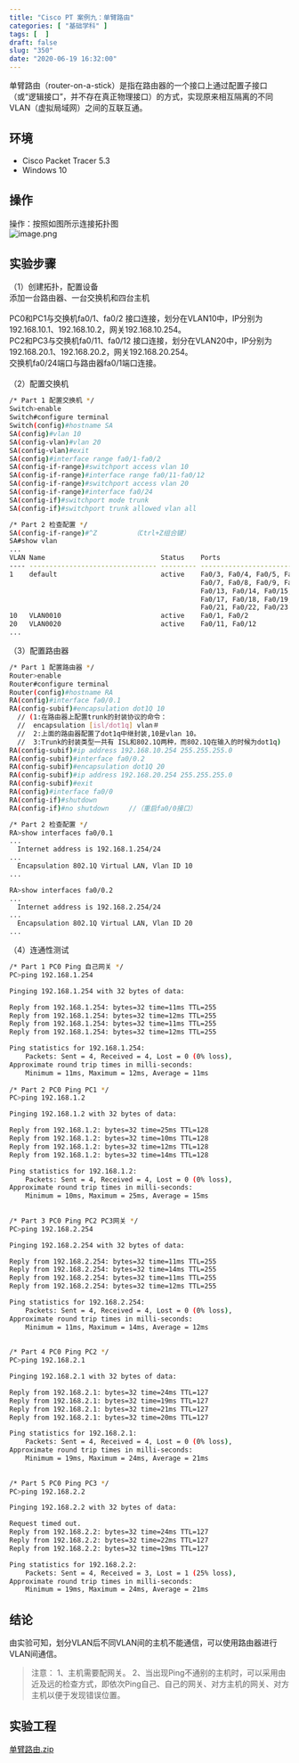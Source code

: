 ```yaml
---
title: "Cisco PT 案例九：单臂路由"
categories: [ "基础学科" ]
tags: [  ]
draft: false
slug: "350"
date: "2020-06-19 16:32:00"
---
```


单臂路由（router-on-a-stick）是指在路由器的一个接口上通过配置子接口（或“逻辑接口”，并不存在真正物理接口）的方式，实现原来相互隔离的不同VLAN（虚拟局域网）之间的互联互通。
<a name="cwLaM"></a>
## 环境

- Cisco Packet Tracer 5.3
- Windows 10
<a name="4z7HD"></a>
## 操作
操作：按照如图所示连接拓扑图<br />![image.png](https://cdn.nlark.com/yuque/0/2020/png/376635/1592554622968-da8be2ea-2775-4fab-95e0-998a04c18374.png#align=left&display=inline&height=374&margin=%5Bobject%20Object%5D&name=image.png&originHeight=374&originWidth=635&size=28170&status=done&style=none&width=635)
<a name="mB6rP"></a>
## 
<a name="TCrsC"></a>
## 实验步骤
（1）创建拓扑，配置设备<br />添加一台路由器、一台交换机和四台主机<br />
<br />PC0和PC1与交换机fa0/1、fa0/2 接口连接，划分在VLAN10中，IP分别为192.168.10.1、192.168.10.2，网关192.168.10.254。<br />PC2和PC3与交换机fa0/11、fa0/12 接口连接，划分在VLAN20中，IP分别为192.168.20.1、192.168.20.2，网关192.168.20.254。<br />交换机fa0/24端口与路由器fa0/1端口连接。<br />
<br />（2）配置交换机
```bash
/* Part 1 配置交换机 */
Switch>enable
Switch#configure terminal
Switch(config)#hostname SA
SA(config)#vlan 10
SA(config-vlan)#vlan 20
SA(config-vlan)#exit
SA(config)#interface range fa0/1-fa0/2
SA(config-if-range)#switchport access vlan 10
SA(config-if-range)#interface range fa0/11-fa0/12
SA(config-if-range)#switchport access vlan 20
SA(config-if-range)#interface fa0/24
SA(config-if)#switchport mode trunk
SA(config-if)#switchport trunk allowed vlan all

/* Part 2 检查配置 */
SA(config-if-range)#^Z         （Ctrl+Z组合键）
SA#show vlan
...
VLAN Name                             Status    Ports
---- -------------------------------- --------- -------------------------------
1    default                          active    Fa0/3, Fa0/4, Fa0/5, Fa0/6
                                                Fa0/7, Fa0/8, Fa0/9, Fa0/10
                                                Fa0/13, Fa0/14, Fa0/15, Fa0/16
                                                Fa0/17, Fa0/18, Fa0/19, Fa0/20
                                                Fa0/21, Fa0/22, Fa0/23
10   VLAN0010                         active    Fa0/1, Fa0/2
20   VLAN0020                         active    Fa0/11, Fa0/12
...
```
（3）配置路由器
```bash
/* Part 1 配置路由器 */
Router>enable
Router#configure terminal
Router(config)#hostname RA
RA(config)#interface fa0/0.1
RA(config-subif)#encapsulation dot1Q 10
  // (1:在路由器上配置trunk的封装协议的命令：
  //  encapsulation [isl/dot1q] vlan＃
  //  2:上面的路由器配置了dot1q中继封装,10是vlan 10。
  //  3:Trunk的封装类型一共有 ISL和802.1Q两种，而802.1Q在输入的时候为dot1q)
RA(config-subif)#ip address 192.168.10.254 255.255.255.0
RA(config-subif)#interface fa0/0.2
RA(config-subif)#encapsulation dot1Q 20
RA(config-subif)#ip address 192.168.20.254 255.255.255.0
RA(config-subif)#exit
RA(config)#interface fa0/0
RA(config-if)#shutdown
RA(config-if)#no shutdown     //（重启fa0/0接口）

/* Part 2 检查配置 */
RA>show interfaces fa0/0.1
...
  Internet address is 192.168.1.254/24
...
  Encapsulation 802.1Q Virtual LAN, Vlan ID 10
...

RA>show interfaces fa0/0.2
...
  Internet address is 192.168.2.254/24
...
  Encapsulation 802.1Q Virtual LAN, Vlan ID 20
...
```
（4）连通性测试
```bash
/* Part 1 PC0 Ping 自己网关 */
PC>ping 192.168.1.254

Pinging 192.168.1.254 with 32 bytes of data:

Reply from 192.168.1.254: bytes=32 time=11ms TTL=255
Reply from 192.168.1.254: bytes=32 time=12ms TTL=255
Reply from 192.168.1.254: bytes=32 time=11ms TTL=255
Reply from 192.168.1.254: bytes=32 time=12ms TTL=255

Ping statistics for 192.168.1.254:
    Packets: Sent = 4, Received = 4, Lost = 0 (0% loss),
Approximate round trip times in milli-seconds:
    Minimum = 11ms, Maximum = 12ms, Average = 11ms
    
/* Part 2 PC0 Ping PC1 */
PC>ping 192.168.1.2

Pinging 192.168.1.2 with 32 bytes of data:

Reply from 192.168.1.2: bytes=32 time=25ms TTL=128
Reply from 192.168.1.2: bytes=32 time=10ms TTL=128
Reply from 192.168.1.2: bytes=32 time=12ms TTL=128
Reply from 192.168.1.2: bytes=32 time=14ms TTL=128

Ping statistics for 192.168.1.2:
    Packets: Sent = 4, Received = 4, Lost = 0 (0% loss),
Approximate round trip times in milli-seconds:
    Minimum = 10ms, Maximum = 25ms, Average = 15ms
    
    
/* Part 3 PC0 Ping PC2 PC3网关 */
PC>ping 192.168.2.254

Pinging 192.168.2.254 with 32 bytes of data:

Reply from 192.168.2.254: bytes=32 time=11ms TTL=255
Reply from 192.168.2.254: bytes=32 time=14ms TTL=255
Reply from 192.168.2.254: bytes=32 time=11ms TTL=255
Reply from 192.168.2.254: bytes=32 time=12ms TTL=255

Ping statistics for 192.168.2.254:
    Packets: Sent = 4, Received = 4, Lost = 0 (0% loss),
Approximate round trip times in milli-seconds:
    Minimum = 11ms, Maximum = 14ms, Average = 12ms
    
    
/* Part 4 PC0 Ping PC2 */
PC>ping 192.168.2.1

Pinging 192.168.2.1 with 32 bytes of data:

Reply from 192.168.2.1: bytes=32 time=24ms TTL=127
Reply from 192.168.2.1: bytes=32 time=19ms TTL=127
Reply from 192.168.2.1: bytes=32 time=21ms TTL=127
Reply from 192.168.2.1: bytes=32 time=20ms TTL=127

Ping statistics for 192.168.2.1:
    Packets: Sent = 4, Received = 4, Lost = 0 (0% loss),
Approximate round trip times in milli-seconds:
    Minimum = 19ms, Maximum = 24ms, Average = 21ms
    
    
/* Part 5 PC0 Ping PC3 */
PC>ping 192.168.2.2

Pinging 192.168.2.2 with 32 bytes of data:

Request timed out.
Reply from 192.168.2.2: bytes=32 time=24ms TTL=127
Reply from 192.168.2.2: bytes=32 time=22ms TTL=127
Reply from 192.168.2.2: bytes=32 time=19ms TTL=127

Ping statistics for 192.168.2.2:
    Packets: Sent = 4, Received = 3, Lost = 1 (25% loss),
Approximate round trip times in milli-seconds:
    Minimum = 19ms, Maximum = 24ms, Average = 21ms
```
<a name="F1D2o"></a>
## 结论
由实验可知，划分VLAN后不同VLAN间的主机不能通信，可以使用路由器进行VLAN间通信。
> 注意：
> 1、主机需要配网关。
> 2、当出现Ping不通别的主机时，可以采用由近及远的检查方式，即依次Ping自己、自己的网关、对方主机的网关、对方主机以便于发现错误位置。

<a name="qhjTr"></a>
## 实验工程
[单臂路由.zip](https://www.yuque.com/attachments/yuque/0/2020/zip/376635/1592556866521-6c52a943-bad3-4354-bbac-ab126434a011.zip?_lake_card=%7B%22status%22%3A%22done%22%2C%22source%22%3A%22transfer%22%2C%22src%22%3A%22https%3A%2F%2Fwww.yuque.com%2Fattachments%2Fyuque%2F0%2F2020%2Fzip%2F376635%2F1592556866521-6c52a943-bad3-4354-bbac-ab126434a011.zip%22%2C%22name%22%3A%22%E5%8D%95%E8%87%82%E8%B7%AF%E7%94%B1.zip%22%2C%22ext%22%3A%22zip%22%2C%22size%22%3A6937%2C%22id%22%3A%22gJ8dJ%22%2C%22card%22%3A%22file%22%7D)
